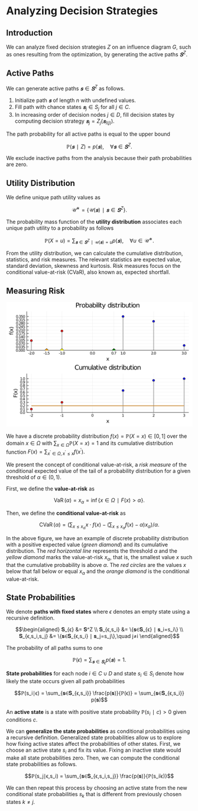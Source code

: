 # Analyzing Decision Strategies
## Introduction
We can analyze fixed decision strategies $Z$ on an influence diagram $G$, such as ones resulting from the optimization, by generating the active paths $𝐒^Z.$


## Active Paths
We can generate active paths $𝐬∈𝐒^Z$ as follows.

1) Initialize path $𝐬$ of length $n$ with undefined values.
2) Fill path with chance states $𝐬_j∈S_j$ for all $j∈C.$
3) In increasing order of decision nodes $j∈D$, fill decision states by computing decision strategy $𝐬_j=Z_j(𝐬_{I(j)}).$

The path probability for all active paths is equal to the upper bound

$$ℙ(𝐬∣Z)=p(𝐬), \quad ∀𝐬∈𝐒^Z.$$

We exclude inactive paths from the analysis because their path probabilities are zero.


## Utility Distribution
We define unique path utility values as

$$\mathcal{U}^∗=\{\mathcal{U}(𝐬)∣𝐬∈𝐒^Z\}.$$

The probability mass function of the **utility distribution** associates each unique path utility to a probability as follows

$$ℙ(X=u)=∑_{𝐬∈𝐒^Z∣\mathcal{U}(𝐬)=u} p(𝐬),\quad ∀u∈\mathcal{U}^∗.$$

From the utility distribution, we can calculate the cumulative distribution, statistics, and risk measures. The relevant statistics are expected value, standard deviation, skewness and kurtosis. Risk measures focus on the conditional value-at-risk (CVaR), also known as, expected shortfall.


## Measuring Risk
![](figures/risk_measures.svg)

We have a discrete probability distribution $f(x)=ℙ(X=x)∈[0, 1]$ over the domain $x∈Ω$ with $∑_{x∈Ω}ℙ(X=x)=1$ and its cumulative distribution function $F(x) = ∑_{x^′∈Ω, x^′≤x}f(x^′).$

We present the concept of conditional value-at-risk, a *risk measure* of the conditional expected value of the tail of a probability distribution for a given threshold of $α∈(0, 1).$

First, we define the **value-at-risk** as

$$\operatorname{VaR}(α) = x_α = \inf\{x∈Ω ∣ F(x) > α\}.$$

Then, we define the **conditional value-at-risk** as

$$\operatorname{CVaR}(α)=\left(∑_{x≤x_α} x ⋅ f(x) - \left(∑_{x≤x_α} f(x) - α\right) x_α \right) / α.$$

In the above figure, we have an example of discrete probability distribution with a positive expected value (*green diamond*) and its cumulative distribution. The *red horizontal line* represents the threshold $α$ and the *yellow diamond* marks the value-at-risk $x_α$, that is, the smallest value $x$ such that the cumulative probability is above $α.$ The *red circles* are the values $x$ below that fall below or equal $x_α$ and the *orange diamond* is the conditional value-at-risk.


## State Probabilities
We denote **paths with fixed states** where $ϵ$ denotes an empty state using a recursive definition.

$$\begin{aligned}
𝐒_{ϵ} &= 𝐒^Z \\
𝐒_{ϵ,s_i} &= \{𝐬∈𝐒_{ϵ} ∣ 𝐬_i=s_i\} \\
𝐒_{ϵ,s_i,s_j} &= \{𝐬∈𝐒_{ϵ,s_i} ∣ 𝐬_j=s_j\},\quad j≠i
\end{aligned}$$

The probability of all paths sums to one

$$ℙ(ϵ) = \sum_{𝐬∈𝐒_ϵ} p(𝐬) = 1.$$

**State probabilities** for each node $i∈C∪D$ and state $s_i∈S_i$ denote how likely the state occurs given all path probabilities

$$ℙ(s_i∣ϵ) = \sum_{𝐬∈𝐒_{ϵ,s_i}} \frac{p(𝐬)}{ℙ(ϵ)} = \sum_{𝐬∈𝐒_{ϵ,s_i}} p(𝐬)$$

An **active state** is a state with positive state probability $ℙ(s_i∣c)>0$ given conditions $c.$

We can **generalize the state probabilities** as conditional probabilities using a recursive definition. Generalized state probabilities allow us to explore how fixing active states affect the probabilities of other states. First, we choose an active state $s_i$ and fix its value. Fixing an inactive state would make all state probabilities zero. Then, we can compute the conditional state probabilities as follows.

$$ℙ(s_j∣ϵ,s_i) = \sum_{𝐬∈𝐒_{ϵ,s_i,s_j}} \frac{p(𝐬)}{ℙ(s_i∣ϵ)}$$

We can then repeat this process by choosing an active state from the new conditional state probabilities $s_k$ that is different from previously chosen states $k≠j.$
